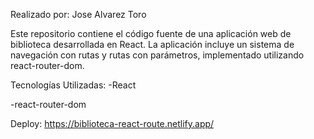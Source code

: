 Realizado por: Jose Alvarez Toro

Este repositorio contiene el código fuente de una aplicación web de biblioteca desarrollada en React. 
La aplicación incluye un sistema de navegación con rutas y rutas con parámetros, implementado utilizando 
react-router-dom.

Tecnologías Utilizadas:
-React

-react-router-dom

Deploy:
https://biblioteca-react-route.netlify.app/
